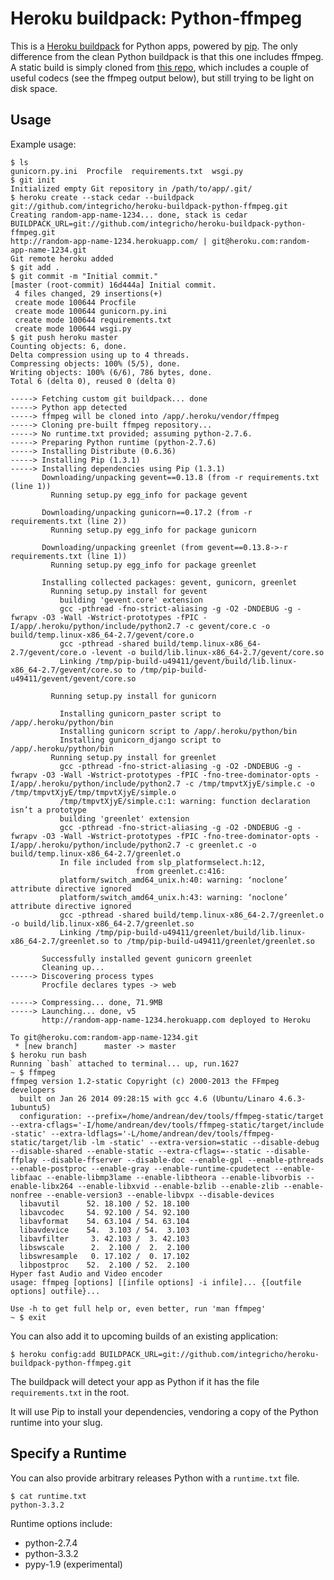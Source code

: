 Heroku buildpack: Python-ffmpeg
========================

This is a [Heroku buildpack](http://devcenter.heroku.com/articles/buildpacks) for Python apps, powered by [pip](http://www.pip-installer.org/). The only difference from the clean Python buildpack is that this one includes ffmpeg. A static build is simply cloned from [this repo](https://github.com/integricho/ffmpeg1.2-static-with-codecs), which includes a couple of useful codecs (see the ffmpeg output below), but still trying to be light on disk space.

Usage
-----

Example usage:

    $ ls
    gunicorn.py.ini  Procfile  requirements.txt  wsgi.py
    $ git init
    Initialized empty Git repository in /path/to/app/.git/
    $ heroku create --stack cedar --buildpack git://github.com/integricho/heroku-buildpack-python-ffmpeg.git
    Creating random-app-name-1234... done, stack is cedar
    BUILDPACK_URL=git://github.com/integricho/heroku-buildpack-python-ffmpeg.git
    http://random-app-name-1234.herokuapp.com/ | git@heroku.com:random-app-name-1234.git
    Git remote heroku added
    $ git add .
    $ git commit -m "Initial commit."
    [master (root-commit) 16d444a] Initial commit.
     4 files changed, 29 insertions(+)
     create mode 100644 Procfile
     create mode 100644 gunicorn.py.ini
     create mode 100644 requirements.txt
     create mode 100644 wsgi.py
    $ git push heroku master
    Counting objects: 6, done.
    Delta compression using up to 4 threads.
    Compressing objects: 100% (5/5), done.
    Writing objects: 100% (6/6), 786 bytes, done.
    Total 6 (delta 0), reused 0 (delta 0)

    -----> Fetching custom git buildpack... done
    -----> Python app detected
    -----> ffmpeg will be cloned into /app/.heroku/vendor/ffmpeg
    -----> Cloning pre-built ffmpeg repository...
    -----> No runtime.txt provided; assuming python-2.7.6.
    -----> Preparing Python runtime (python-2.7.6)
    -----> Installing Distribute (0.6.36)
    -----> Installing Pip (1.3.1)
    -----> Installing dependencies using Pip (1.3.1)
           Downloading/unpacking gevent==0.13.8 (from -r requirements.txt (line 1))
             Running setup.py egg_info for package gevent

           Downloading/unpacking gunicorn==0.17.2 (from -r requirements.txt (line 2))
             Running setup.py egg_info for package gunicorn

           Downloading/unpacking greenlet (from gevent==0.13.8->-r requirements.txt (line 1))
             Running setup.py egg_info for package greenlet

           Installing collected packages: gevent, gunicorn, greenlet
             Running setup.py install for gevent
               building 'gevent.core' extension
               gcc -pthread -fno-strict-aliasing -g -O2 -DNDEBUG -g -fwrapv -O3 -Wall -Wstrict-prototypes -fPIC -I/app/.heroku/python/include/python2.7 -c gevent/core.c -o build/temp.linux-x86_64-2.7/gevent/core.o
               gcc -pthread -shared build/temp.linux-x86_64-2.7/gevent/core.o -levent -o build/lib.linux-x86_64-2.7/gevent/core.so
               Linking /tmp/pip-build-u49411/gevent/build/lib.linux-x86_64-2.7/gevent/core.so to /tmp/pip-build-u49411/gevent/gevent/core.so

             Running setup.py install for gunicorn

               Installing gunicorn_paster script to /app/.heroku/python/bin
               Installing gunicorn script to /app/.heroku/python/bin
               Installing gunicorn_django script to /app/.heroku/python/bin
             Running setup.py install for greenlet
               gcc -pthread -fno-strict-aliasing -g -O2 -DNDEBUG -g -fwrapv -O3 -Wall -Wstrict-prototypes -fPIC -fno-tree-dominator-opts -I/app/.heroku/python/include/python2.7 -c /tmp/tmpvtXjyE/simple.c -o /tmp/tmpvtXjyE/tmp/tmpvtXjyE/simple.o
               /tmp/tmpvtXjyE/simple.c:1: warning: function declaration isn’t a prototype
               building 'greenlet' extension
               gcc -pthread -fno-strict-aliasing -g -O2 -DNDEBUG -g -fwrapv -O3 -Wall -Wstrict-prototypes -fPIC -fno-tree-dominator-opts -I/app/.heroku/python/include/python2.7 -c greenlet.c -o build/temp.linux-x86_64-2.7/greenlet.o
               In file included from slp_platformselect.h:12,
                                from greenlet.c:416:
               platform/switch_amd64_unix.h:40: warning: ‘noclone’ attribute directive ignored
               platform/switch_amd64_unix.h:43: warning: ‘noclone’ attribute directive ignored
               gcc -pthread -shared build/temp.linux-x86_64-2.7/greenlet.o -o build/lib.linux-x86_64-2.7/greenlet.so
               Linking /tmp/pip-build-u49411/greenlet/build/lib.linux-x86_64-2.7/greenlet.so to /tmp/pip-build-u49411/greenlet/greenlet.so

           Successfully installed gevent gunicorn greenlet
           Cleaning up...
    -----> Discovering process types
           Procfile declares types -> web

    -----> Compressing... done, 71.9MB
    -----> Launching... done, v5
           http://random-app-name-1234.herokuapp.com deployed to Heroku

    To git@heroku.com:random-app-name-1234.git
     * [new branch]      master -> master
    $ heroku run bash
    Running `bash` attached to terminal... up, run.1627
    ~ $ ffmpeg
    ffmpeg version 1.2-static Copyright (c) 2000-2013 the FFmpeg developers
      built on Jan 26 2014 09:28:15 with gcc 4.6 (Ubuntu/Linaro 4.6.3-1ubuntu5)
      configuration: --prefix=/home/andrean/dev/tools/ffmpeg-static/target --extra-cflags='-I/home/andrean/dev/tools/ffmpeg-static/target/include -static' --extra-ldflags='-L/home/andrean/dev/tools/ffmpeg-static/target/lib -lm -static' --extra-version=static --disable-debug --disable-shared --enable-static --extra-cflags=--static --disable-ffplay --disable-ffserver --disable-doc --enable-gpl --enable-pthreads --enable-postproc --enable-gray --enable-runtime-cpudetect --enable-libfaac --enable-libmp3lame --enable-libtheora --enable-libvorbis --enable-libx264 --enable-libxvid --enable-bzlib --enable-zlib --enable-nonfree --enable-version3 --enable-libvpx --disable-devices
      libavutil      52. 18.100 / 52. 18.100
      libavcodec     54. 92.100 / 54. 92.100
      libavformat    54. 63.104 / 54. 63.104
      libavdevice    54.  3.103 / 54.  3.103
      libavfilter     3. 42.103 /  3. 42.103
      libswscale      2.  2.100 /  2.  2.100
      libswresample   0. 17.102 /  0. 17.102
      libpostproc    52.  2.100 / 52.  2.100
    Hyper fast Audio and Video encoder
    usage: ffmpeg [options] [[infile options] -i infile]... {[outfile options] outfile}...

    Use -h to get full help or, even better, run 'man ffmpeg'
    ~ $ exit

You can also add it to upcoming builds of an existing application:

    $ heroku config:add BUILDPACK_URL=git://github.com/integricho/heroku-buildpack-python-ffmpeg.git

The buildpack will detect your app as Python if it has the file `requirements.txt` in the root.

It will use Pip to install your dependencies, vendoring a copy of the Python runtime into your slug.

Specify a Runtime
-----------------

You can also provide arbitrary releases Python with a `runtime.txt` file.

    $ cat runtime.txt
    python-3.3.2

Runtime options include:

- python-2.7.4
- python-3.3.2
- pypy-1.9 (experimental)
